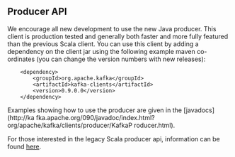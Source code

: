 ## Producer API

We encourage all new development to use the new Java producer. This client is
production tested and generally both faster and more fully featured than the
previous Scala client. You can use this client by adding a dependency on the
client jar using the following example maven co-ordinates (you can change the
version numbers with new releases):

    
    
    	<dependency>
    	    <groupId>org.apache.kafka</groupId>
    	    <artifactId>kafka-clients</artifactId>
    	    <version>0.9.0.0</version>
    	</dependency>
    

Examples showing how to use the producer are given in the [javadocs](http://ka
fka.apache.org/090/javadoc/index.html?org/apache/kafka/clients/producer/KafkaP
roducer.html).

For those interested in the legacy Scala producer api, information can be
found [ here](http://kafka.apache.org/081/documentation.html#producerapi).